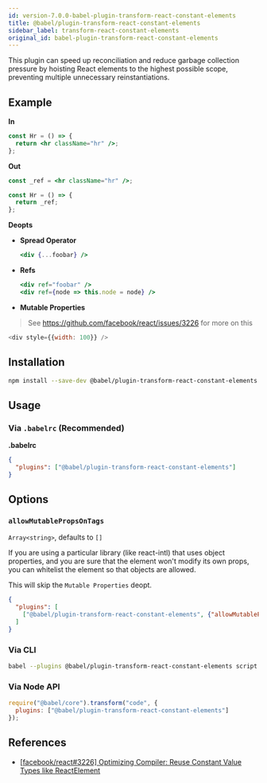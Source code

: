 ```yaml
---
id: version-7.0.0-babel-plugin-transform-react-constant-elements
title: @babel/plugin-transform-react-constant-elements
sidebar_label: transform-react-constant-elements
original_id: babel-plugin-transform-react-constant-elements
---
```


This plugin can speed up reconciliation and reduce garbage collection pressure by hoisting
React elements to the highest possible scope, preventing multiple unnecessary reinstantiations.

## Example

**In**

```jsx
const Hr = () => {
  return <hr className="hr" />;
};
```

**Out**

```jsx
const _ref = <hr className="hr" />;

const Hr = () => {
  return _ref;
};
```

**Deopts**

- **Spread Operator**

  ```jsx
  <div {...foobar} />
  ```

- **Refs**

  ```jsx
  <div ref="foobar" />
  <div ref={node => this.node = node} />
  ```

- **Mutable Properties**

> See https://github.com/facebook/react/issues/3226 for more on this

  ```js
  <div style={{width: 100}} />
  ```

## Installation

```sh
npm install --save-dev @babel/plugin-transform-react-constant-elements
```

## Usage

### Via `.babelrc` (Recommended)

**.babelrc**

```json
{
  "plugins": ["@babel/plugin-transform-react-constant-elements"]
}
```

## Options

### `allowMutablePropsOnTags`

`Array<string>`, defaults to `[]`

If you are using a particular library (like react-intl) that uses object properties, and you are sure
that the element won't modify its own props, you can whitelist the element so that objects are allowed.

This will skip the `Mutable Properties` deopt.

```json
{
  "plugins": [
    ["@babel/plugin-transform-react-constant-elements", {"allowMutablePropsOnTags": ["FormattedMessage"]}],
  ]
}

```

### Via CLI

```sh
babel --plugins @babel/plugin-transform-react-constant-elements script.js
```

### Via Node API

```javascript
require("@babel/core").transform("code", {
  plugins: ["@babel/plugin-transform-react-constant-elements"]
});
```

## References

* [[facebook/react#3226] Optimizing Compiler: Reuse Constant Value Types like ReactElement](https://github.com/facebook/react/issues/3226)

